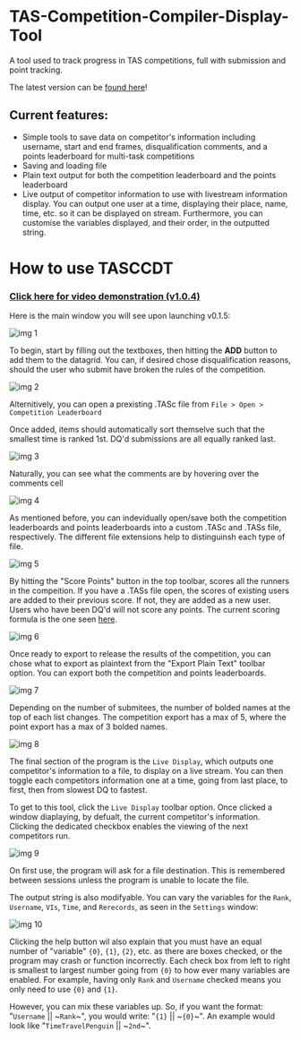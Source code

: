 # TAS-Competition-Compiler-Display-Tool
A tool used to track progress in TAS competitions, full with submission and point tracking.

The latest version can be [found here](https://github.com/TimeTravelPenguin/TAS-Competition-Compiler-Display-Tool/releases)!
## Current features:
- Simple tools to save data on competitor's information including username, start and end frames, disqualification comments, and a points leaderboard for multi-task competitions
- Saving and loading file
- Plain text output for both the competition leaderboard and the points leaderboard
- Live output of competitor information to use with livestream information display. You can output one user at a time, displaying their place, name, time, etc. so it can be displayed on stream. Furthermore, you can customise the variables displayed, and their order, in the outputted string. 

# How to use TASCCDT
### [Click here for video demonstration (v1.0.4)](https://www.youtube.com/watch?v=AwPjAeGKUu8)
Here is the main window you will see upon launching v0.1.5:

![img 1](https://i.imgur.com/AMWakhA.png)

To begin, start by filling out the textboxes, then hitting the **ADD** button to add them to the datagrid.
You can, if desired chose disqualification reasons, should the user who submit have broken the rules of the competition.

![img 2](https://i.imgur.com/Dc4yzHY.png)

Alternitively, you can open a prexisting .TASc file from `File > Open > Competition Leaderboard`

Once added, items should automatically sort themselve such that the smallest time is ranked 1st. DQ'd submissions are all equally ranked last.

![img 3](https://i.imgur.com/Dc4yzHY.png)

Naturally, you can see what the comments are by hovering over the comments cell

![img 4](http://imgs.fyi/img/6t2f.png)

As mentioned before, you can indevidually open/save both the competition leaderboards and points leaderboards into a custom .TASc and .TASs file, respectively. The different file extensions help to distinguinsh each type of file.

![img 5](http://imgs.fyi/img/6t2g.png)

By hitting the "Score Points" button in the top toolbar, scores all the runners in the compeition. If you have a .TASs file open, the scores of existing users are added to their previous score. If not, they are added as a new user. Users who have been DQ'd will not score any points. The current scoring formula is the one seen [here](https://docs.google.com/spreadsheets/d/e/2PACX-1vSL-uZkslyP4tnQcprS_aR1-ZQNduVH3MvdpVyiAZPWA9g25RlyhlJVMNri3r3HqrmVhyb54Mw1pAlt/pubhtml).

![img 6](https://i.imgur.com/MxHoLxd.png)

Once ready to export to release the results of the competition, you can chose what to export as plaintext from the "Export Plain Text" toolbar option. You can export both the competition and points leaderboards.

![img 7](https://i.imgur.com/J8Anx0Q.png)

Depending on the number of submitees, the number of bolded names at the top of each list changes. The competition export has a max of 5, where the point export has a max of 3 bolded names.

![img 8](https://i.imgur.com/y7qY2ST.png)

The final section of the program is the `Live Display`, which outputs one competitor's information to a file, to display on a live stream. You can then toggle each competitors information one at a time, going from last place, to first, then from slowest DQ to fastest.

To get to this tool, click the `Live Display` toolbar option. Once clicked a window diaplaying, by defualt, the current competitor's information. Clicking the dedicated checkbox enables the viewing of the next competitors run.

![img 9](https://i.imgur.com/t014B7I.png)

On first use, the program will ask for a file destination. This is remembered between sessions unless the program is unable to locate the file.

The output string is also modifyable. You can vary the variables for the `Rank`, `Username`, `VIs`, `Time`, and `Rerecords`, as seen in the `Settings` window:

![img 10](https://i.imgur.com/voGKLOv.png)

Clicking the help button wil also explain that you must have an equal number of "variable" `{0}`, `{1}`, `{2}`, etc. as there are boxes checked, or the program may crash or function incorrectly. Each check box from left to right is smallest to largest number going from `{0}` to how ever many variables are enabled. For example, having only `Rank` and `Username` checked means you only need to use `{0}` and `{1}`.

However, you can mix these variables up. So, if you want the format:
"`Username` || \~`Rank`\~", you would write: "`{1}` || \~`{0}`\~".
An example would look like "`TimeTravelPenguin` || \~`2nd`\~".



